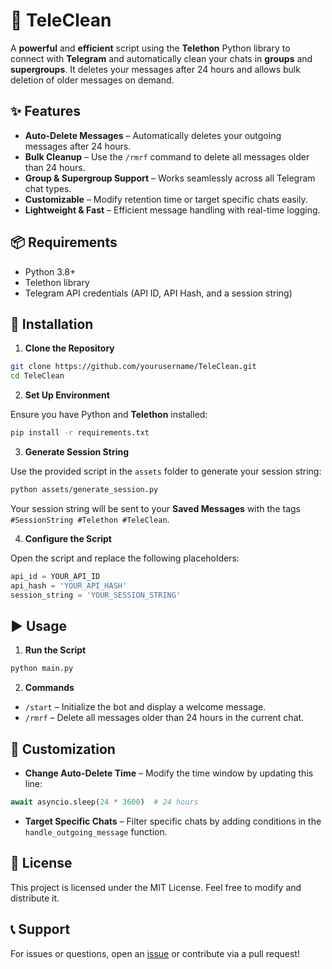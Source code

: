 # 📢 TeleClean

A **powerful** and **efficient** script using the **Telethon** Python library to connect with **Telegram** and automatically clean your chats in **groups** and **supergroups**. It deletes your messages after 24 hours and allows bulk deletion of older messages on demand.

## ✨ Features

- **Auto-Delete Messages** – Automatically deletes your outgoing messages after 24 hours.
- **Bulk Cleanup** – Use the `/rmrf` command to delete all messages older than 24 hours.
- **Group & Supergroup Support** – Works seamlessly across all Telegram chat types.
- **Customizable** – Modify retention time or target specific chats easily.
- **Lightweight & Fast** – Efficient message handling with real-time logging.

## 📦 Requirements

- Python 3.8+
- Telethon library
- Telegram API credentials (API ID, API Hash, and a session string)

## 🚀 Installation

1. **Clone the Repository**

```bash
git clone https://github.com/yourusername/TeleClean.git
cd TeleClean
```

2. **Set Up Environment**

Ensure you have Python and **Telethon** installed:

```bash
pip install -r requirements.txt
```

3. **Generate Session String**

Use the provided script in the `assets` folder to generate your session string:

```bash
python assets/generate_session.py
```

Your session string will be sent to your **Saved Messages** with the tags `#SessionString #Telethon #TeleClean`.

4. **Configure the Script**

Open the script and replace the following placeholders:

```python
api_id = YOUR_API_ID
api_hash = 'YOUR_API_HASH'
session_string = 'YOUR_SESSION_STRING'
```

## ▶️ Usage

1. **Run the Script**

```bash
python main.py
```

2. **Commands**

- `/start` – Initialize the bot and display a welcome message.
- `/rmrf` – Delete all messages older than 24 hours in the current chat.

## 🔧 Customization

- **Change Auto-Delete Time** – Modify the time window by updating this line:

```python
await asyncio.sleep(24 * 3600)  # 24 hours
```

- **Target Specific Chats** – Filter specific chats by adding conditions in the `handle_outgoing_message` function.

## 📜 License

This project is licensed under the MIT License. Feel free to modify and distribute it.

## 📞 Support

For issues or questions, open an [issue](https://github.com/yourusername/TeleClean/issues) or contribute via a pull request!

